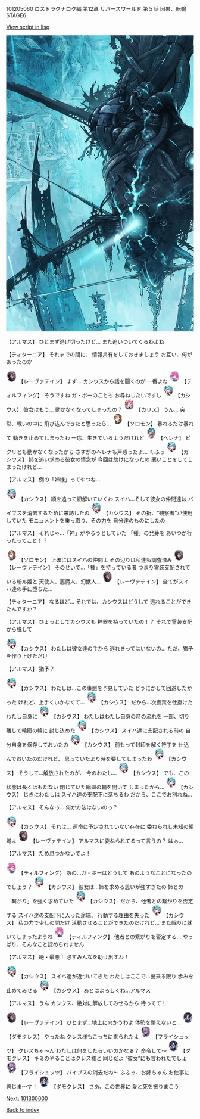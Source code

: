 101205060 ロストラグナロク編 第12章 リバースワールド 第５話 因果、転輪 STAGE6

[View script in lisp](../scripts/101205060.txt)

![underground_world_3.png](../images/backgrounds/underground_world_3.png)

【アルマス】
ひとまず逃げ切ったけど…
また追いついてくるわよね

【ティターニア】
それまでの間に、
情報共有をしておきましょう
お互い、何があったのか

<img src="../images/units/3100211.png" alt="3100211.png" height="34"/>
【レーヴァテイン】
まず…
カシウスから話を聞くのが
一番よね

<img src="../images/units/3101411.png" alt="3101411.png" height="34"/>
【ティルフィング】
そうですね
ガ・ボーのことも
お尋ねしたいですし

<img src="../images/units/3303111.png" alt="3303111.png" height="34"/>
【カシウス】
彼女はもう…
動かなくなってしまったの？

<img src="../images/units/3602511.png" alt="3602511.png" height="34"/>
【カリス】
うん…
突然、戦いの中に
飛び込んできたと思ったら…

<img src="../images/units/3503111.png" alt="3503111.png" height="34"/>
【ソロモン】
暴れるだけ暴れて
動きを止めてしまったわ
一応、生きているようだけれど

<img src="../images/units/3302811.png" alt="3302811.png" height="34"/>
【ヘレナ】
ピクリとも動かなくなったから
さすがのヘレナも戸惑ったよ…
くふっ

<img src="../images/units/3303111.png" alt="3303111.png" height="34"/>
【カシウス】
姉を追い求める彼女の情念が
今回は助けになったの
悪いことをしてしまったけれど…

【アルマス】
例の「姉様」ってやつね…

<img src="../images/units/3303111.png" alt="3303111.png" height="34"/>
【カシウス】
順を追って紐解いていくわ
スイハ…そして彼女の仲間達は
バイブスを消去するために来訪したの

<img src="../images/units/3303111.png" alt="3303111.png" height="34"/>
【カシウス】
その折、“観察者”が使用していた
モニュメントを乗っ取り、その力を
自分達のものにしたの

【アルマス】
それじゃ…「神」がやろうとしていた
「種」の発芽を
あいつが行ったってこと！？

<img src="../images/units/3503111.png" alt="3503111.png" height="34"/>
【ソロモン】
正確にはスイハの仲間よ
その辺りは私達も調査済み

<img src="../images/units/3100211.png" alt="3100211.png" height="34"/>
【レーヴァテイン】
そのせいで…「種」を持っている者
つまり霊装支配されている斬ル姫と
天使人、悪魔人、幻獣人…

<img src="../images/units/3100211.png" alt="3100211.png" height="34"/>
【レーヴァテイン】
全てがスイハ達の手に堕ちた…

【ティターニア】
なるほど…
それでは、カシウスはどうして
逃れることができたんですか？

【アルマス】
ひょっとしてカシウスも
神器を持っていたの！？
それで霊装支配から脱して

<img src="../images/units/3303111.png" alt="3303111.png" height="34"/>
【カシウス】
わたしは彼女達の手から
逃れきってはいないの…
ただ、猶予を作り上げただけ

【アルマス】
猶予？

<img src="../images/units/3303111.png" alt="3303111.png" height="34"/>
【カシウス】
わたしは…この事態を予見していた
どうにかして回避したかった
けれど、上手くいかなくて…

<img src="../images/units/3303111.png" alt="3303111.png" height="34"/>
【カシウス】
だから…次善策を仕掛けた
わたし自身に

<img src="../images/units/3303111.png" alt="3303111.png" height="34"/>
【カシウス】
わたしはわたし自身の時の流れを
一部、切り離して輪廻の輪に
封じ込めた

<img src="../images/units/3303111.png" alt="3303111.png" height="34"/>
【カシウス】
スイハ達に支配される前の
自分自身を保存しておいたの

<img src="../images/units/3303111.png" alt="3303111.png" height="34"/>
【カシウス】
前もって封印を解く符丁を
仕込んでおいたのだけれど、
思っていたより時を要してしまったわ

<img src="../images/units/3303111.png" alt="3303111.png" height="34"/>
【カシウス】
そうして…解放されたのが、
今のわたし…

<img src="../images/units/3303111.png" alt="3303111.png" height="34"/>
【カシウス】
でも、この状態は長くはもたない
閉じていた輪廻の輪を開いて
しまったから…

<img src="../images/units/3303111.png" alt="3303111.png" height="34"/>
【カシウス】
じきにわたしは
スイハ達の支配下に落ちるわ
だから、ここでお別れね…

【アルマス】
そんなっ…
何か方法はないのっ？

<img src="../images/units/3303111.png" alt="3303111.png" height="34"/>
【カシウス】
それは…
運命に予定されていない存在に
委ねられし未知の領域よ

<img src="../images/units/3100211.png" alt="3100211.png" height="34"/>
【レーヴァテイン】
アルマスに委ねられてるって言うの？
はぁ…

【アルマス】
ため息つかないでよ！

<img src="../images/units/3101411.png" alt="3101411.png" height="34"/>
【ティルフィング】
あの…ガ・ボーはどうして
あのようなことになったのでしょう？

<img src="../images/units/3303111.png" alt="3303111.png" height="34"/>
【カシウス】
彼女は…姉を求める思いが強すぎたの
姉との「繋がり」を強く求めていた

<img src="../images/units/3303111.png" alt="3303111.png" height="34"/>
【カシウス】
だから、他者との繋がりを否定する
スイハ達の支配下に入った途端、
行動する理由を失った

<img src="../images/units/3303111.png" alt="3303111.png" height="34"/>
【カシウス】
私の力で少しの間だけ
活動させることができたのだけれど…
また眠りに就いてしまったようね

<img src="../images/units/3101411.png" alt="3101411.png" height="34"/>
【ティルフィング】
他者との繋がりを否定する…
やっぱり、そんなこと認められません

【アルマス】
絶・最悪！
必ずみんなを助け出すわ！

<img src="../images/units/3303111.png" alt="3303111.png" height="34"/>
【カシウス】
スイハ達が近づいてきた
わたしはここで…出来る限り
歩みを止めてみせる

<img src="../images/units/3303111.png" alt="3303111.png" height="34"/>
【カシウス】
あとはよろしくね…アルマス

【アルマス】
うん
カシウス、絶対に解放してみせるから
待ってて！

<img src="../images/units/3100211.png" alt="3100211.png" height="34"/>
【レーヴァテイン】
ひとまず…地上に向かうわよ
体勢を整えないと…

<img src="../images/units/3103519.png" alt="3103519.png" height="34"/>
【ダモクレス】
やったね
クレス様もこっちに来られたよ

<img src="../images/units/3502719.png" alt="3502719.png" height="34"/>
【フライシュッツ】
クレスちゃ～ん
わたしは何をしたらいいのかなぁ？
命令して～

<img src="../images/units/3103519.png" alt="3103519.png" height="34"/>
【ダモクレス】
キミのやることはクレス様と
同じだよ
“彼女”にも言われたでしょ

<img src="../images/units/3502719.png" alt="3502719.png" height="34"/>
【フライシュッツ】
バイブスの消去だね～
ふふっ、お姉ちゃん
お仕事に興じま～す！

<img src="../images/units/3103519.png" alt="3103519.png" height="34"/>
【ダモクレス】
さあ、この世界に
愛と死を振りまこう

Next: [101300000](101300000.md)

[Back to index](index.md)
